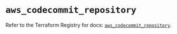 # `aws_codecommit_repository`

Refer to the Terraform Registry for docs: [`aws_codecommit_repository`](https://registry.terraform.io/providers/hashicorp/aws/5.60.0/docs/resources/codecommit_repository).
